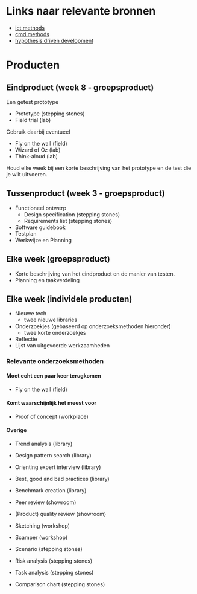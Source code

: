 # Links naar relevante bronnen

* [ict methods](http://ictresearchmethods.nl)
* [cmd methods](http://cmdmethods.nl/)
* [hypothesis driven development](https://www.thoughtworks.com/insights/blog/how-implement-hypothesis-driven-development)

# Producten

## Eindproduct (week 8 - groepsproduct)
Een getest prototype

* Prototype (stepping stones)
* Field trial (lab)

Gebruik daarbij eventueel

* Fly on the wall (field)
* Wizard of Oz (lab)
* Think-aloud (lab)

Houd elke week bij een korte beschrijving van het prototype en de test die je wilt uitvoeren.

## Tussenproduct (week 3 - groepsproduct)

* Functioneel ontwerp 
  - Design specification (stepping stones)
  - Requirements list (stepping stones)
* Software guidebook
* Testplan
* Werkwijze en Planning


## Elke week (groepsproduct)

* Korte beschrijving van het eindproduct en de manier van testen.
* Planning en taakverdeling

## Elke week (individele producten)

* Nieuwe tech
  - twee nieuwe libraries
* Onderzoekjes (gebaseerd op onderzoeksmethoden hieronder)
  - twee korte onderzoekjes
* Reflectie
* Lijst van uitgevoerde werkzaamheden


### Relevante onderzoeksmethoden

#### Moet echt een paar keer terugkomen
* Fly on the wall (field)

#### Komt waarschijnlijk het meest voor
* Proof of concept (workplace)

#### Overige 
* Trend analysis (library)
* Design pattern search (library)
* Orienting expert interview (library)
* Best, good and bad practices (library)
* Benchmark creation (library)

* Peer review (showroom)
* (Product) quality review (showroom)

* Sketching (workshop)
* Scamper (workshop)

* Scenario (stepping stones)
* Risk analysis (stepping stones)
* Task analysis (stepping stones)
* Comparison chart (stepping stones)

